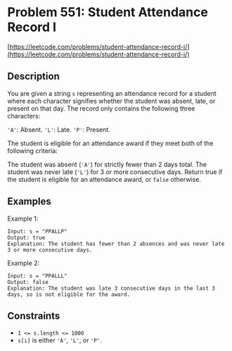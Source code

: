 # Problem 551: Student Attendance Record I

[https://leetcode.com/problems/student-attendance-record-i/](https://leetcode.com/problems/student-attendance-record-i/)

## Description

You are given a string `s` representing an attendance record for a student where each character signifies whether the student was absent, late, or present on that day. The record only contains the following three characters:

`'A'`: Absent.
`'L'`: Late.
`'P'`: Present.

The student is eligible for an attendance award if they meet both of the following criteria:

The student was absent (`'A'`) for strictly fewer than 2 days total.
The student was never late (`'L'`) for 3 or more consecutive days.
Return true if the student is eligible for an attendance award, or `false` otherwise.

## Examples

Example 1:
```
Input: s = "PPALLP"
Output: true
Explanation: The student has fewer than 2 absences and was never late 3 or more consecutive days.
```

Example 2:
```
Input: s = "PPALLL"
Output: false
Explanation: The student was late 3 consecutive days in the last 3 days, so is not eligible for the award.
```

## Constraints

- `1 <= s.length <= 1000`
- `s[i]` is either `'A'`, `'L'`, or `'P'`.